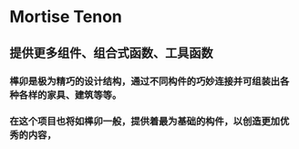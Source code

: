 # Mortise Tenon

## 提供更多组件、组合式函数、工具函数

### 榫卯是极为精巧的设计结构，通过不同构件的巧妙连接并可组装出各种各样的家具、建筑等等。

### 在这个项目也将如榫卯一般，提供着最为基础的构件，以创造更加优秀的内容，
